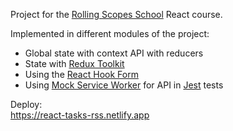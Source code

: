 Project for the [Rolling Scopes School](https://rs.school) React course.

Implemented in different modules of the project:  
* Global state with context API with reducers
* State with [Redux Toolkit](https://redux-toolkit.js.org)
* Using the [React Hook Form](https://react-hook-form.com/)
* Using [Mock Service Worker](https://mswjs.io/) for API in [Jest](https://jestjs.io) tests

Deploy:  
https://react-tasks-rss.netlify.app
